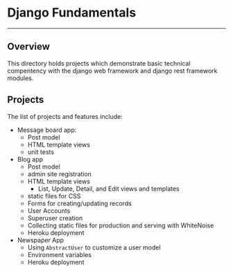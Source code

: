 # Django Fundamentals

---

## Overview

This directory holds projects which demonstrate basic technical compentency with the django web framework and django rest framework modules.

## Projects

The list of projects and features include:

- Message board app:
  - Post model
  - HTML template views
  - unit tests
- Blog app
  - Post model
  - admin site registration
  - HTML template views
    - List, Update, Detail, and Edit views and templates
  - static files for CSS
  - Forms for creating/updating records
  - User Accounts
  - Superuser creation
  - Collecting static files for production and serving with WhiteNoise
  - Heroku deployment
- Newspaper App
  - Using `AbstractUser` to customize a user model
  - Environment variables
  - Heroku deployment
